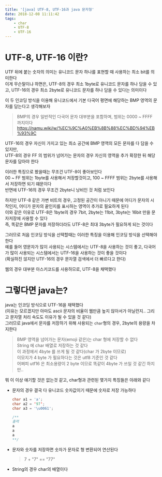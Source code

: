 ```yaml
---
title: '[java] UTF-8, UTF-16과 java 문자형'
date: 2018-12-08 11:11:42
tags:
    - char
    - UTF-8
    - UTF-16
---
```


# UTF-8, UTF-16 이란?
UTF 뒤에 붙는 숫자의 의미는 유니코드 문자 하나를 표현할 때 사용하는 최소 bit를 의미한다  
이게 무슨말이냐 하면은, UTF-8의 경우 최소 1byte로 유니코드 문자를 하나 담을 수 있고, UTF-16의 경우 최소 2byte로 유니코드 문자를 하나 담을 수 있다는 의미이다  

이 두 인코딩 방식을 이용해 유니코드에서 기본 다국어 평면에 해당하는 BMP 영역의 문자를 담는다고 생각해보자  
> BMP의 경우 일반적인 다국어 문자 대부분을 포함하며, 범위는 0000 ~ FFFF 까지이다  
> <https://namu.wiki/w/%EC%9C%A0%EB%8B%88%EC%BD%94%EB%93%9C>  

UTF-16의 경우 자신이 가지고 있는 최소 공간에 BMP 영역의 모든 문자를 다 담을 수 있지만,  
UTF-8의 경우 FF 의 범위가 넘어가는 문자의 경우 자신의 영역을 추가 확장한 뒤 해당 문자를 담아야 한다  

이러한 특징으로 봤을때는 무조건 UTF-8이 좋아보인다  
00 ~ FF 범위는 1byte를 사용해서 저장할것이고, 100 ~ FFFF 범위는 2byte를 사용해서 저장하면 되기 떄문이다  
반면에 UTF-16의 경우 무조건 2byte니 낭비인 것 처럼 보인다  

하지만 UTF-8 같은 가변 비트의 경우, 고정된 공간이 아니기 때문에 어디가 문자의 시작인지, 어디가 문자의 끝인지를 표시하는 영역이 추가로 필요하게 된다  
이와 같은 이유로 UTF-8은 1byte의 경우 7bit, 2byte는 11bit, 3byte는 16bit 만을 문자저장에 사용할 수 있다  
즉, 똑같은 BMP 문자를 저장하더라도 UTF-8은 최대 3byte가 필요하게 되는 것이다  

그러므로 처음 인코딩 방식을 선택할때는 이러한 특징을 이용해 인코딩 방식을 선택해야 한다  
예를 들어 영문자가 많이 사용되는 시스템에서는 UTF-8을 사용하는 것이 좋고, 다국어가 많이 사용되는 시스템에서는 UTF-16을 사용하는 것이 좋을 것이다  
(확실하진 않지만 UTF-16의 경우 문자열 검색에서 더 빠르다고 한다)  

웹의 경우 대부분 아스키코드를 사용하므로, UTF-8을 채택했다  

# 그렇다면 java는?
java는 인코딩 방식으로 UTF-16을 채택했다  
(이유는 모르겠지만 아마도 ascii 문자의 비율이 웹만큼 높지 않아서가 아닐런지.. 그리고 문자열 처리 속도도 이유가 될 수 있을 것 같다)  
그러므로 java에서 문자를 저장하기 위해 사용되는 `char`형의 경우, 2byte의 용량을 차지한다  
> BMP 영역을 넘어가는 문자(emoji 같은)는 char 형에 저장할 수 없다  
> String 에 char 배열로 저장하는 것 같다  
> 이 과정에서 4byte 를 쓰게 될 것 같다(char 가 2byte 이므로)  
> 이모지가 4 byte 가 필요하다는 것은 utf8 기준인 것 같다  
> 어쩌피 utf16 은 최소용량이 2 byte 이므로 똑같이 4byte 가 쓰일 것 같긴 하지만..  

뭐 이 이상 얘기할 것은 없는것 같고, char형과 관련된 몇가지 특징들은 아래와 같다  
- 문자의 경우 결국 다 유니코드 숫자값이기 때문에 숫자로 저장 가능하다  
  ```java
  char a1 = 'a';
  char a2 = '97';
  char a3 = '\u0061';

  /**
  출력
  a
  a
  a
  **/
  ```
- 문자와 숫자를 저장하면 숫자가 문자로 형 변환되어 연산된다
  > 7 + "7" == "77"
- String의 경우 char의 배열이다

<!-- more -->